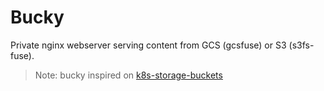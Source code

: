 # Bucky

Private nginx webserver serving content from GCS (gcsfuse) or S3 (s3fs-fuse).

> Note: bucky inspired on [k8s-storage-buckets](https://github.com/ageapps/k8s-storage-buckets)